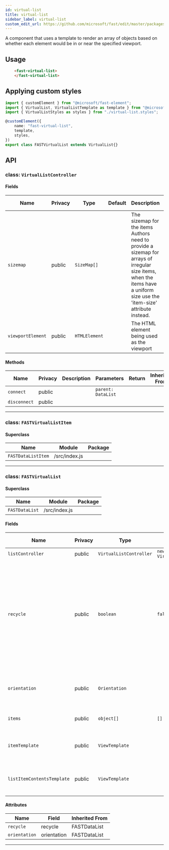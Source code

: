```yaml
---
id: virtual-list
title: virtual-list
sidebar_label: virtual-list
custom_edit_url: https://github.com/microsoft/fast/edit/master/packages/web-components/fast-foundation/src/virtual-list/README.md
---
```


A component that uses a template to render an array of objects based on whether each element would be in or near the specified viewport. 

## Usage

```html live
    <fast-virtual-list>
    </fast-virtual-list>
```

## Applying custom styles

```ts
import { customElement } from "@microsoft/fast-element";
import { VirtualList, VirtualListTemplate as template } from "@microsoft/fast-foundation";
import { VirtualListStyles as styles } from "./virtual-list.styles";

@customElement({
    name: "fast-virtual-list",
    template,
    styles,
})
export class FASTVirtualList extends VirtualList{}
```

## API



### class: `VirtualListController`

#### Fields

| Name              | Privacy | Type          | Default | Description                                                                                                                                                               | Inherited From |
| ----------------- | ------- | ------------- | ------- | ------------------------------------------------------------------------------------------------------------------------------------------------------------------------- | -------------- |
| `sizemap`         | public  | `SizeMap[]`   |         | The sizemap for the items Authors need to provide a sizemap for arrays of irregular size items, when the items have a uniform size use the 'item-size' attribute instead. |                |
| `viewportElement` | public  | `HTMLElement` |         | The HTML element being used as the viewport                                                                                                                               |                |

#### Methods

| Name         | Privacy | Description | Parameters         | Return | Inherited From |
| ------------ | ------- | ----------- | ------------------ | ------ | -------------- |
| `connect`    | public  |             | `parent: DataList` |        |                |
| `disconnect` | public  |             |                    |        |                |

<hr/>



### class: `FASTVirtualListItem`

#### Superclass

| Name               | Module        | Package |
| ------------------ | ------------- | ------- |
| `FASTDataListItem` | /src/index.js |         |

<hr/>



### class: `FASTVirtualList`

#### Superclass

| Name           | Module        | Package |
| -------------- | ------------- | ------- |
| `FASTDataList` | /src/index.js |         |

#### Fields

| Name                       | Privacy | Type                    | Default                       | Description                                                                                                                                                                        | Inherited From |
| -------------------------- | ------- | ----------------------- | ----------------------------- | ---------------------------------------------------------------------------------------------------------------------------------------------------------------------------------- | -------------- |
| `listController`           | public  | `VirtualListController` | `new VirtualListController()` |                                                                                                                                                                                    |                |
| `recycle`                  | public  | `boolean`               | `false`                       | Whether or not to recycle the html container used to display items. May help performance but containers may retain artifacts from previous use that developers will need to clear. | FASTDataList   |
| `orientation`              | public  | `Orientation`           |                               | Whether the list is oriented vertically or horizontally. Default is vertical.                                                                                                      | FASTDataList   |
| `items`                    | public  | `object[]`              | `[]`                          | The array of objects to be displayed.                                                                                                                                              | FASTDataList   |
| `itemTemplate`             | public  | `ViewTemplate`          |                               | The ViewTemplate used in the items repeat loop                                                                                                                                     | FASTDataList   |
| `listItemContentsTemplate` | public  | `ViewTemplate`          |                               | The ViewTemplate used to render a list item contents                                                                                                                               | FASTDataList   |

#### Attributes

| Name          | Field       | Inherited From |
| ------------- | ----------- | -------------- |
| `recycle`     | recycle     | FASTDataList   |
| `orientation` | orientation | FASTDataList   |

<hr/>


